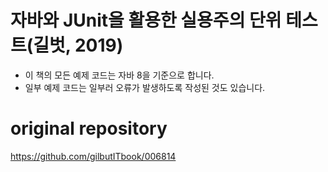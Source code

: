 

# 자바와 JUnit을 활용한 실용주의 단위 테스트(길벗, 2019)

- 이 책의 모든 예제 코드는 자바 8을 기준으로 합니다.
- 일부 예제 코드는 일부러 오류가 발생하도록 작성된 것도 있습니다.

# original repository
https://github.com/gilbutITbook/006814



